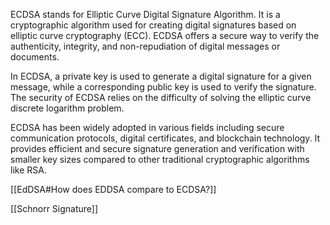 
ECDSA stands for Elliptic Curve Digital Signature Algorithm. It is a cryptographic algorithm used for creating digital signatures based on elliptic curve cryptography (ECC). ECDSA offers a secure way to verify the authenticity, integrity, and non-repudiation of digital messages or documents.

In ECDSA, a private key is used to generate a digital signature for a given message, while a corresponding public key is used to verify the signature. The security of ECDSA relies on the difficulty of solving the elliptic curve discrete logarithm problem.

ECDSA has been widely adopted in various fields including secure communication protocols, digital certificates, and blockchain technology. It provides efficient and secure signature generation and verification with smaller key sizes compared to other traditional cryptographic algorithms like RSA.

[[EdDSA#How does EDDSA compare to ECDSA?]]

[[Schnorr Signature]]